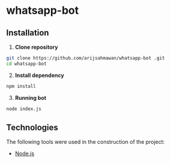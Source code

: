 # whatsapp-bot

## Installation

1. **Clone repository**
```bash
git clone https://github.com/arijsahmawan/whatsapp-bot .git
cd whatsapp-bot
```
2. **Install dependency**
```bash
npm install
```
3. **Running bot**
```bash
node index.js
```

## Technologies
The following tools were used in the construction of the project:

- [Node.js](https://nodejs.org/en/)
